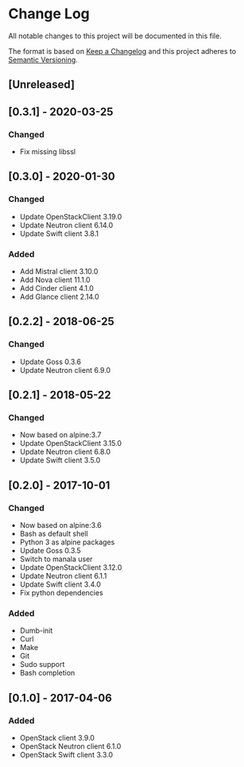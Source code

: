 # Change Log
All notable changes to this project will be documented in this file.

The format is based on [Keep a Changelog](http://keepachangelog.com/)
and this project adheres to [Semantic Versioning](http://semver.org/).

## [Unreleased]

## [0.3.1] - 2020-03-25
### Changed
- Fix missing libssl

## [0.3.0] - 2020-01-30
### Changed
- Update OpenStackClient 3.19.0
- Update Neutron client 6.14.0
- Update Swift client 3.8.1

### Added
- Add Mistral client 3.10.0
- Add Nova client 11.1.0
- Add Cinder client 4.1.0
- Add Glance client 2.14.0

## [0.2.2] - 2018-06-25
### Changed
- Update Goss 0.3.6
- Update Neutron client 6.9.0

## [0.2.1] - 2018-05-22
### Changed
- Now based on alpine:3.7
- Update OpenStackClient 3.15.0
- Update Neutron client 6.8.0
- Update Swift client 3.5.0

## [0.2.0] - 2017-10-01
### Changed
- Now based on alpine:3.6
- Bash as default shell
- Python 3 as alpine packages
- Update Goss 0.3.5
- Switch to manala user
- Update OpenStackClient 3.12.0
- Update Neutron client 6.1.1
- Update Swift client 3.4.0
- Fix python dependencies

### Added
- Dumb-init
- Curl
- Make
- Git
- Sudo support
- Bash completion

## [0.1.0] - 2017-04-06
### Added
- OpenStack client 3.9.0
- OpenStack Neutron client 6.1.0
- OpenStack Swift client 3.3.0
